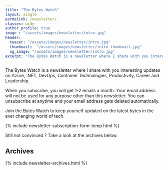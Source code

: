 ```yaml
---
title: "The Bytes Watch"
layout: single
permalink: /newsletter/
classes: wide
author_profile: true
image : "/assets/images/newsletter/intro.jpg"
header:
  teaser: "/assets/images/newsletter/intro.jpg"
  thumbnail:  "/assets/images/newsletter/intro-thumbnail.jpg"
  og_image: "/assets/images/newsletter/intro.jpg"
excerpt: "The Bytes Watch is a newsletter where I share with you interesting updates on Azure, .NET, DevOps, Container Technologies, Productivity, Career and Leadership."
---
```


The Bytes Watch is a newsletter where I share with you interesting updates on Azure, .NET, DevOps, Container Technologies, Productivity, Career and Leadership.

When you subscribe, you will get 1-2 emails a month. Your email address will not be used for any purpose other than this newsletter. You can unsubscribe at anytime and your email address gets deleted automatically.

Join the Bytes Watch to keep yourself updated on the latest bytes in the ever changing world of tech.

{% include newsletter-subscription-form-temp.html %}

Still not convinced ? Take a look at the archives below.

## Archives

{% include newsletter-archives.html %}
